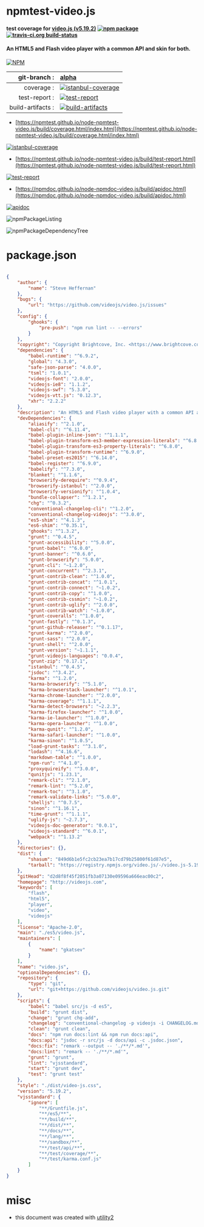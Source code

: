 # npmtest-video.js

#### test coverage for  [video.js (v5.19.2)](http://videojs.com)  [![npm package](https://img.shields.io/npm/v/npmtest-video.js.svg?style=flat-square)](https://www.npmjs.org/package/npmtest-video.js) [![travis-ci.org build-status](https://api.travis-ci.org/npmtest/node-npmtest-video.js.svg)](https://travis-ci.org/npmtest/node-npmtest-video.js)

#### An HTML5 and Flash video player with a common API and skin for both.

[![NPM](https://nodei.co/npm/video.js.png?downloads=true&downloadRank=true&stars=true)](https://www.npmjs.com/package/video.js)

| git-branch : | [alpha](https://github.com/npmtest/node-npmtest-video.js/tree/alpha)|
|--:|:--|
| coverage : | [![istanbul-coverage](https://npmtest.github.io/node-npmtest-video.js/build/coverage.badge.svg)](https://npmtest.github.io/node-npmtest-video.js/build/coverage.html/index.html)|
| test-report : | [![test-report](https://npmtest.github.io/node-npmtest-video.js/build/test-report.badge.svg)](https://npmtest.github.io/node-npmtest-video.js/build/test-report.html)|
| build-artifacts : | [![build-artifacts](https://npmtest.github.io/node-npmtest-video.js/glyphicons_144_folder_open.png)](https://github.com/npmtest/node-npmtest-video.js/tree/gh-pages/build)|

- [https://npmtest.github.io/node-npmtest-video.js/build/coverage.html/index.html](https://npmtest.github.io/node-npmtest-video.js/build/coverage.html/index.html)

[![istanbul-coverage](https://npmtest.github.io/node-npmtest-video.js/build/screenCapture.buildCi.browser.%252Ftmp%252Fbuild%252Fcoverage.lib.html.png)](https://npmtest.github.io/node-npmtest-video.js/build/coverage.html/index.html)

- [https://npmtest.github.io/node-npmtest-video.js/build/test-report.html](https://npmtest.github.io/node-npmtest-video.js/build/test-report.html)

[![test-report](https://npmtest.github.io/node-npmtest-video.js/build/screenCapture.buildCi.browser.%252Ftmp%252Fbuild%252Ftest-report.html.png)](https://npmtest.github.io/node-npmtest-video.js/build/test-report.html)

- [https://npmdoc.github.io/node-npmdoc-video.js/build/apidoc.html](https://npmdoc.github.io/node-npmdoc-video.js/build/apidoc.html)

[![apidoc](https://npmdoc.github.io/node-npmdoc-video.js/build/screenCapture.buildCi.browser.%252Ftmp%252Fbuild%252Fapidoc.html.png)](https://npmdoc.github.io/node-npmdoc-video.js/build/apidoc.html)

![npmPackageListing](https://npmtest.github.io/node-npmtest-video.js/build/screenCapture.npmPackageListing.svg)

![npmPackageDependencyTree](https://npmtest.github.io/node-npmtest-video.js/build/screenCapture.npmPackageDependencyTree.svg)



# package.json

```json

{
    "author": {
        "name": "Steve Heffernan"
    },
    "bugs": {
        "url": "https://github.com/videojs/video.js/issues"
    },
    "config": {
        "ghooks": {
            "pre-push": "npm run lint -- --errors"
        }
    },
    "copyright": "Copyright Brightcove, Inc. <https://www.brightcove.com/>",
    "dependencies": {
        "babel-runtime": "^6.9.2",
        "global": "4.3.0",
        "safe-json-parse": "4.0.0",
        "tsml": "1.0.1",
        "videojs-font": "2.0.0",
        "videojs-ie8": "1.1.2",
        "videojs-swf": "5.3.0",
        "videojs-vtt.js": "0.12.3",
        "xhr": "2.2.2"
    },
    "description": "An HTML5 and Flash video player with a common API and skin for both.",
    "devDependencies": {
        "aliasify": "^2.1.0",
        "babel-cli": "^6.11.4",
        "babel-plugin-inline-json": "^1.1.1",
        "babel-plugin-transform-es3-member-expression-literals": "^6.8.0",
        "babel-plugin-transform-es3-property-literals": "^6.8.0",
        "babel-plugin-transform-runtime": "^6.9.0",
        "babel-preset-es2015": "^6.14.0",
        "babel-register": "^6.9.0",
        "babelify": "^7.3.0",
        "blanket": "^1.1.6",
        "browserify-derequire": "^0.9.4",
        "browserify-istanbul": "^2.0.0",
        "browserify-versionify": "^1.0.4",
        "bundle-collapser": "^1.2.1",
        "chg": "^0.3.2",
        "conventional-changelog-cli": "^1.2.0",
        "conventional-changelog-videojs": "^3.0.0",
        "es5-shim": "^4.1.3",
        "es6-shim": "^0.35.1",
        "ghooks": "^1.3.2",
        "grunt": "^0.4.5",
        "grunt-accessibility": "^5.0.0",
        "grunt-babel": "^6.0.0",
        "grunt-banner": "^0.6.0",
        "grunt-browserify": "5.0.0",
        "grunt-cli": "~1.2.0",
        "grunt-concurrent": "^2.3.1",
        "grunt-contrib-clean": "^1.0.0",
        "grunt-contrib-concat": "^1.0.1",
        "grunt-contrib-connect": "~1.0.2",
        "grunt-contrib-copy": "^1.0.0",
        "grunt-contrib-cssmin": "~1.0.2",
        "grunt-contrib-uglify": "^2.0.0",
        "grunt-contrib-watch": "~1.0.0",
        "grunt-coveralls": "^1.0.0",
        "grunt-fastly": "^0.1.3",
        "grunt-github-releaser": "^0.1.17",
        "grunt-karma": "^2.0.0",
        "grunt-sass": "^2.0.0",
        "grunt-shell": "^2.0.0",
        "grunt-version": "~1.1.1",
        "grunt-videojs-languages": "0.0.4",
        "grunt-zip": "0.17.1",
        "istanbul": "^0.4.5",
        "jsdoc": "^3.4.2",
        "karma": "^1.2.0",
        "karma-browserify": "^5.1.0",
        "karma-browserstack-launcher": "^1.0.1",
        "karma-chrome-launcher": "^2.0.0",
        "karma-coverage": "^1.1.1",
        "karma-detect-browsers": "~2.2.3",
        "karma-firefox-launcher": "^1.0.0",
        "karma-ie-launcher": "^1.0.0",
        "karma-opera-launcher": "^1.0.0",
        "karma-qunit": "^1.2.0",
        "karma-safari-launcher": "^1.0.0",
        "karma-sinon": "^1.0.5",
        "load-grunt-tasks": "^3.1.0",
        "lodash": "^4.16.6",
        "markdown-table": "^1.0.0",
        "npm-run": "^4.1.0",
        "proxyquireify": "^3.0.0",
        "qunitjs": "1.23.1",
        "remark-cli": "^2.1.0",
        "remark-lint": "^5.2.0",
        "remark-toc": "^3.1.0",
        "remark-validate-links": "^5.0.0",
        "shelljs": "^0.7.5",
        "sinon": "^1.16.1",
        "time-grunt": "^1.1.1",
        "uglify-js": "~2.7.3",
        "videojs-doc-generator": "0.0.1",
        "videojs-standard": "^6.0.1",
        "webpack": "^1.13.2"
    },
    "directories": {},
    "dist": {
        "shasum": "849d6b1e5fc2cb23ea7b17cd79b25800f61d87e5",
        "tarball": "https://registry.npmjs.org/video.js/-/video.js-5.19.2.tgz"
    },
    "gitHead": "d2d8f8f45f2051fb3a07130e09596a666eac00c2",
    "homepage": "http://videojs.com",
    "keywords": [
        "flash",
        "html5",
        "player",
        "video",
        "videojs"
    ],
    "license": "Apache-2.0",
    "main": "./es5/video.js",
    "maintainers": [
        {
            "name": "gkatsev"
        }
    ],
    "name": "video.js",
    "optionalDependencies": {},
    "repository": {
        "type": "git",
        "url": "git+https://github.com/videojs/video.js.git"
    },
    "scripts": {
        "babel": "babel src/js -d es5",
        "build": "grunt dist",
        "change": "grunt chg-add",
        "changelog": "conventional-changelog -p videojs -i CHANGELOG.md -s",
        "clean": "grunt clean",
        "docs": "npm run docs:lint && npm run docs:api",
        "docs:api": "jsdoc -r src/js -d docs/api -c .jsdoc.json",
        "docs:fix": "remark --output -- './**/*.md'",
        "docs:lint": "remark -- './**/*.md'",
        "grunt": "grunt",
        "lint": "vjsstandard",
        "start": "grunt dev",
        "test": "grunt test"
    },
    "style": "./dist/video-js.css",
    "version": "5.19.2",
    "vjsstandard": {
        "ignore": [
            "**/Gruntfile.js",
            "**/es5/**",
            "**/build/**",
            "**/dist/**",
            "**/docs/**",
            "**/lang/**",
            "**/sandbox/**",
            "**/test/api/**",
            "**/test/coverage/**",
            "**/test/karma.conf.js"
        ]
    }
}
```



# misc
- this document was created with [utility2](https://github.com/kaizhu256/node-utility2)
